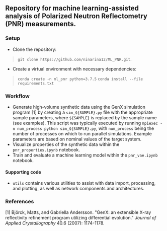 ## Repository for machine learning-assisted analysis of Polarized Neutron Reflectometry (PNR) measurements.

### Setup
- Clone the repository:
> `git clone https://github.com/ninarina12/ML_PNR.git`.
- Create a virtual environment with necessary dependencies:
> `conda create -n ml_pnr python=3.7.5`
> `conda install --file requirements.txt`

### Workflow
- Generate high-volume synthetic data using the GenX simulation program [1] by creating a `sim_${SAMPLE}.py` file with the appropriate sample parameters, where `${SAMPLE}` is replaced by the sample name (see examples). This script was typically executed by running `mpiexec -n num_process python sim_${SAMPLE}.py`, with `num_process` being the number of processes on which to run parallel simulations. Example parameters are based on nominal values of the target system.
- Visualize properties of the synthetic data within the `pnr_properties.ipynb` notebook.
- Train and evaluate a machine learning model within the `pnr_vae.ipynb` notebook.

#### Supporting code
- `utils` contains various utilities to assist with data import, processing, and plotting, as well as network components and architectures.

### References
[1] Björck, Matts, and Gabriella Andersson. "GenX: an extensible X-ray reflectivity refinement program utilizing differential evolution." *Journal of Applied Crystallography* 40.6 (2007): 1174-1178.